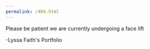 ```yaml
---
permalink: /404.html
---
```


Please be patient we are currently undergoing a face lift

-Lyssa Faith's Portfolio
